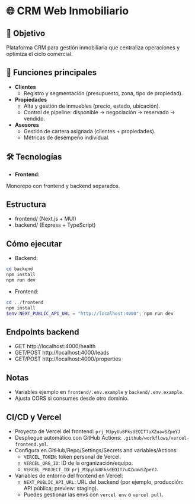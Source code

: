 # 🌐 CRM Web Inmobiliario  

## 🎯 Objetivo
Plataforma CRM para gestión inmobiliaria que centraliza operaciones y optimiza el ciclo comercial.

## 🔑 Funciones principales
- **Clientes**
	- Registro y segmentación (presupuesto, zona, tipo de propiedad).
- **Propiedades**
	- Alta y gestión de inmuebles (precio, estado, ubicación).
	- Control de pipeline: disponible → negociación → reservado → vendido.
- **Asesores**
	- Gestión de cartera asignada (clientes + propiedades).
	- Métricas de desempeño individual.

## 🛠️ Tecnologías
- **Frontend:** 

Monorepo con frontend y backend separados.

## Estructura
- frontend/ (Next.js + MUI)
- backend/ (Express + TypeScript)

## Cómo ejecutar
- Backend:
```powershell
cd backend
npm install
npm run dev
```
- Frontend:
```powershell
cd ../frontend
npm install
$env:NEXT_PUBLIC_API_URL = "http://localhost:4000"; npm run dev
```

## Endpoints backend
- GET http://localhost:4000/health
- GET/POST http://localhost:4000/leads
- GET/POST http://localhost:4000/properties

## Notas
- Variables ejemplo en `frontend/.env.example` y `backend/.env.example`.
- Ajusta CORS si consumes desde otro dominio.

## CI/CD y Vercel
- Proyecto de Vercel del frontend: `prj_M3pyUu8FksdEOIT7uXZuawSZpeYJ`
- Despliegue automático con GitHub Actions: `.github/workflows/vercel-frontend.yml`.
- Configura en GitHub/Repo/Settings/Secrets and variables/Actions:
	- `VERCEL_TOKEN`: token personal de Vercel.
	- `VERCEL_ORG_ID`: ID de la organización/equipo.
	- `VERCEL_PROJECT_ID`: `prj_M3pyUu8FksdEOIT7uXZuawSZpeYJ`.
- Variables de entorno del frontend en Vercel:
	- `NEXT_PUBLIC_API_URL`: URL del backend (por ejemplo, producción: API pública; preview: staging).
	- Puedes gestionar las envs con `vercel env` o `vercel pull`.
